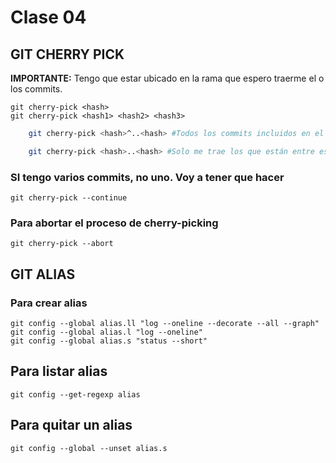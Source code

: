 # Clase 04

## GIT CHERRY PICK

**IMPORTANTE:** Tengo que estar ubicado en la rama que espero traerme el o los commits.

    git cherry-pick <hash>
    git cherry-pick <hash1> <hash2> <hash3>

```sh
    git cherry-pick <hash>^..<hash> #Todos los commits incluidos en el rango y además los extremos
```
```sh
    git cherry-pick <hash>..<hash> #Solo me trae los que están entre esos 2 commits, no las puntas
```

### SI tengo varios commits, no uno. Voy a tener que hacer

    git cherry-pick --continue

### Para abortar el proceso de cherry-picking

    git cherry-pick --abort

## GIT ALIAS

### Para crear alias

    git config --global alias.ll "log --oneline --decorate --all --graph"
    git config --global alias.l "log --oneline"
    git config --global alias.s "status --short"
## Para listar alias

    git config --get-regexp alias

## Para quitar un alias

    git config --global --unset alias.s

